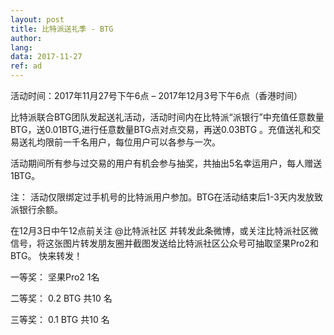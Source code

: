 ```yaml
---
layout: post
title: 比特派送礼季 - BTG
author: 
lang: 
data: 2017-11-27
ref: ad
---
```


活动时间：2017年11月27号下午6点 – 2017年12月3号下午6点（香港时间）

比特派联合BTG团队发起送礼活动，活动时间内在比特派“派银行”中充值任意数量BTG，送0.01BTG,进行任意数量BTG点对点交易，再送0.03BTG 。充值送礼和交易送礼均限前一千名用户，每位用户可以各参与一次。

活动期间所有参与过交易的用户有机会参与抽奖，共抽出5名幸运用户，每人赠送1BTG。

注： 活动仅限绑定过手机号的比特派用户参加。BTG在活动结束后1-3天内发放致派银行余额。

在12月3日中午12点前关注 @比特派社区 并转发此条微博，或关注比特派社区微信号，将这张图片转发朋友圈并截图发送给比特派社区公众号可抽取坚果Pro2和BTG。 快来转发！

一等奖： 坚果Pro2   1名

二等奖： 0.2 BTG   共10 名

三等奖： 0.1 BTG   共10 名

